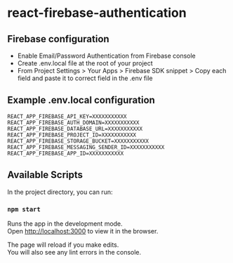 # react-firebase-authentication

## Firebase configuration

- Enable Email/Password Authentication from Firebase console
-  Create .env.local file at the root of your project
- From Project Settings > Your Apps > Firebase SDK snippet > Copy each field and paste it to correct field in the .env file

## Example .env.local configuration

``REACT_APP_FIREBASE_API_KEY=XXXXXXXXXXX
REACT_APP_FIREBASE_AUTH_DOMAIN=XXXXXXXXXXX
REACT_APP_FIREBASE_DATABASE_URL=XXXXXXXXXXX
REACT_APP_FIREBASE_PROJECT_ID=XXXXXXXXXXX
REACT_APP_FIREBASE_STORAGE_BUCKET=XXXXXXXXXXX
REACT_APP_FIREBASE_MESSAGING_SENDER_ID=XXXXXXXXXXX
REACT_APP_FIREBASE_APP_ID=XXXXXXXXXXX``


## Available Scripts

In the project directory, you can run:

### `npm start`

Runs the app in the development mode.\
Open [http://localhost:3000](http://localhost:3000) to view it in the browser.

The page will reload if you make edits.\
You will also see any lint errors in the console.

